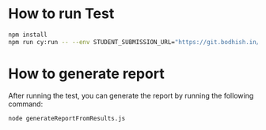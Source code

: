# How to run Test

```bash
npm install
npm run cy:run -- --env STUDENT_SUBMISSION_URL="https://git.bodhish.in/wd-101-test/"
```

# How to generate report

After running the test, you can generate the report by running the following command:

```bash
node generateReportFromResults.js
```

